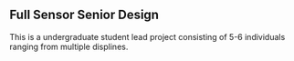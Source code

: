 Full Sensor Senior Design
------------
This is a undergraduate student lead project consisting of 5-6 individuals ranging from multiple displines. 


